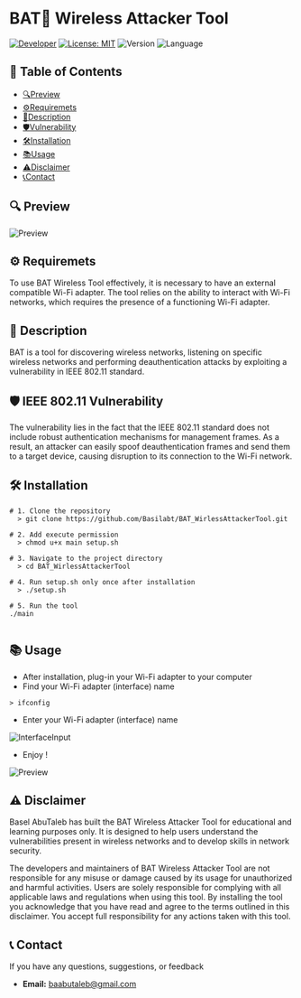 # BAT🦇 Wireless Attacker Tool

[![Developer](https://img.shields.io/badge/Developer-Basilabt-crimson)](https://github.com/Basilabt)
[![License: MIT](https://img.shields.io/badge/License-MIT-yellow.svg)](https://github.com/Basilabt/BAT_WirlessTool/blob/main/LICENSE)
![Version](https://img.shields.io/badge/version-1.0-brightgreen)
![Language](https://img.shields.io/badge/language-Python-blue)



## 📑 Table of Contents

- [🔍Preview](#preview)
- [⚙️Requiremets](#requiremets)
- [📝Description](#description)
- [🛡️Vulnerability](#vulnerability)
- [🛠Installation](#scenario)
- [📚Usage](#usage)
- [⚠️Disclaimer](#disclaimer)
- [📞Contact](#contact)

## 🔍 Preview
![Preview](https://github.com/Basilabt/BAT_WirlessTool/assets/77483631/0fa1b03b-0f48-45a4-8c5e-24b298f225c3)

## ⚙️ Requiremets
To use BAT Wireless Tool effectively, it is necessary to have an external compatible Wi-Fi adapter. The tool relies on the ability to interact with Wi-Fi networks, which requires the presence of a functioning Wi-Fi adapter.

## 📝 Description
BAT is a tool for discovering wireless networks, listening on specific wireless networks and performing deauthentication attacks by exploiting a vulnerability in IEEE 802.11 standard.

## 🛡️ IEEE 802.11 Vulnerability

The vulnerability lies in the fact that the IEEE 802.11 standard does not include robust authentication mechanisms for management frames. As a result, an attacker can easily spoof deauthentication frames and send them to a target device, causing disruption to its connection to the Wi-Fi network.



## 🛠 Installation



```
# 1. Clone the repository
  > git clone https://github.com/Basilabt/BAT_WirlessAttackerTool.git

# 2. Add execute permission
  > chmod u+x main setup.sh

# 3. Navigate to the project directory
  > cd BAT_WirlessAttackerTool

# 4. Run setup.sh only once after installation
  > ./setup.sh 

# 5. Run the tool
./main


```

## 📚 Usage 

- After installation, plug-in your Wi-Fi adapter to your computer
- Find your Wi-Fi adapter (interface) name

```
> ifconfig
```
- Enter your Wi-Fi adapter (interface) name 

![InterfaceInput](https://github.com/Basilabt/BAT_WirlessAttackerTool/assets/77483631/0b4fb012-8c47-46f7-a4e5-14d89854cee8)

- Enjoy !

![Preview](https://github.com/Basilabt/BAT_WirlessTool/assets/77483631/0fa1b03b-0f48-45a4-8c5e-24b298f225c3)

## ⚠️ Disclaimer
Basel AbuTaleb has built the BAT Wireless Attacker Tool for educational and learning purposes only. It is designed to help users understand the vulnerabilities present in wireless networks and to develop skills in network security. 

The developers and maintainers of BAT Wireless Attacker Tool are not responsible for any misuse or damage caused by its usage for unauthorized and harmful activities. Users are solely responsible for complying with all applicable laws and regulations when using this tool. By installing the tool you acknowledge that you have read and agree to the terms outlined in this disclaimer. You accept full responsibility for any actions taken with this tool.

## 📞 Contact
If you have any questions, suggestions, or feedback

- **Email:** [baabutaleb@gmail.com](mailto:baabutaleb@gmail.com)
